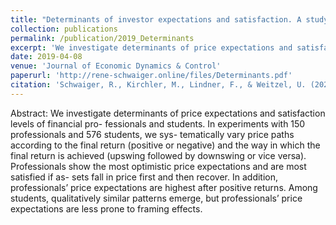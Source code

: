 ```yaml
---
title: "Determinants of investor expectations and satisfaction. A study with financial professionals"
collection: publications
permalink: /publication/2019_Determinants
excerpt: 'We investigate determinants of price expectations and satisfaction levels of financial professionals and students. '
date: 2019-04-08
venue: 'Journal of Economic Dynamics & Control'
paperurl: 'http://rene-schwaiger.online/files/Determinants.pdf'
citation: 'Schwaiger, R., Kirchler, M., Lindner, F., & Weitzel, U. (2020). Determinants of investor expectations and satisfaction: A study with financial professionals. <i>Journal of Economic Dynamics & Control</i>, 110, 103675.'
---
```


Abstract: We investigate determinants of price expectations and satisfaction levels of financial pro-
fessionals and students. In experiments with 150 professionals and 576 students, we sys-
tematically vary price paths according to the final return (positive or negative) and the
way in which the final return is achieved (upswing followed by downswing or vice versa).
Professionals show the most optimistic price expectations and are most satisfied if as-
sets fall in price first and then recover. In addition, professionals’ price expectations are
highest after positive returns. Among students, qualitatively similar patterns emerge, but
professionals’ price expectations are less prone to framing effects.